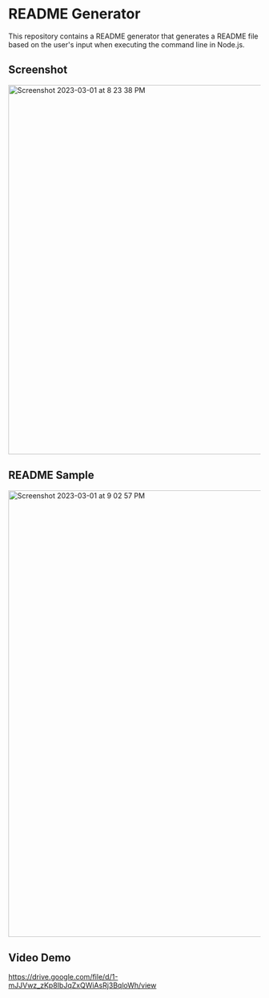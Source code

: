 # README Generator

This repository contains a README generator that generates a README file based on the user's input when executing the command line in Node.js.

## Screenshot

<img width="738" alt="Screenshot 2023-03-01 at 8 23 38 PM" src="https://user-images.githubusercontent.com/119918403/222335233-bde2a19b-8bd7-4bbf-b753-b141a7420df9.png">


## README Sample

<img width="892" alt="Screenshot 2023-03-01 at 9 02 57 PM" src="https://user-images.githubusercontent.com/119918403/222337163-52bb864a-3897-4c6d-af21-352fab2f8bf9.png">


## Video Demo

https://drive.google.com/file/d/1-mJJVwz_zKp8IbJqZxQWiAsRj3BqloWh/view
